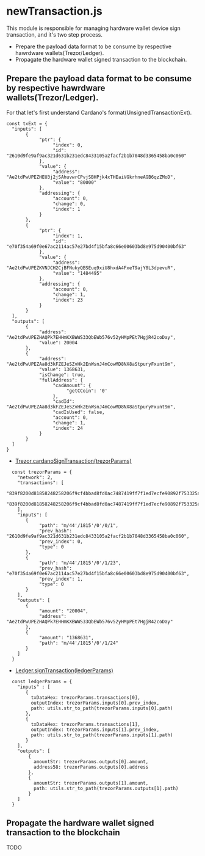 # newTransaction.js
This module is responsible for managing hardware wallet device sign transaction, and it's two step process.
- Prepare the payload data format to be consume by respective hawrdware wallets(Trezor/Ledger).
- Propagate the hardware wallet signed transaction to the blockchain.

## Prepare the payload data format to be consume by respective hawrdware wallets(Trezor/Ledger).
For that let's first understand Cardano's format(UnsignedTransactionExt).
```
const txExt = {
  "inputs": [
       {
            "ptr": {
                 "index": 0,
                 "id": "2610d9fe9af9ac321d631b231edc8433105a2facf2b1b7048d3365458ba0c060"
            },
            "value": {
                 "address": "Ae2tdPwUPEZHEU3j2jSAhuvwrCPvjSBHPjk4xTHEaiVGkrhneAGB6qzZMoD",
                 "value": "80000"
            },
            "addressing": {
                 "account": 0,
                 "change": 0,
                 "index": 1
            }
       },
       {
            "ptr": {
                 "index": 1,
                 "id": "e70f354a69f0e67ac2114ac57e27bd4f15bfa8c66e00603bd8e975d90400bf63"
            },
            "value": {
                 "address": "Ae2tdPwUPEZKVNJCH2CjBFNukyQBSEuq9xiU8hxdA4FxeT9ajY8L3dpevuR",
                 "value": "1484495"
            },
            "addressing": {
                 "account": 0,
                 "change": 1,
                 "index": 23
            }
       }
  ],
  "outputs": [
       {
            "address": "Ae2tdPwUPEZHAQPk7EHHmKXBWWS33QbEWb576v52yHMpPEt7HgjR42coDay",
            "value": 20004
       },
       {
            "address": "Ae2tdPwUPEZAa8d3kFZEJeSZvHk2EnWsnJ4mCowMD8NX8aStpuryFxunt9m",
            "value": 1368631,
            "isChange": true,
            "fullAddress": {
                 "cadAmount": {
                      "getCCoin": '0'
                 },
                 "cadId": "Ae2tdPwUPEZAa8d3kFZEJeSZvHk2EnWsnJ4mCowMD8NX8aStpuryFxunt9m",
                 "cadIsUsed": false,
                 "account": 0,
                 "change": 1,
                 "index": 24
            }
       }
  ]
}
```

- [Trezor.cardanoSignTransaction(trezorParams)](https://github.com/trezor/connect/blob/develop/docs/methods/cardanoSignTransaction.md)
```
  const trezorParams = {
    "network": 2,
    "transactions": [
       "839f8200d81858248258206f9cf4bbad8fd0ac7487419ff7f1ed7ecfe90892f753325aaa74fbee73c227a601ff9f8282d818582183581cccb5b2e6aa52faa4a18e55c7712ee69ddc1bfafebf4c9e9fcb154a1ba0001a59f92a181a000138808282d818582183581c5f616829cd5536ba6b5931bc2aeca6016e6d8dd0a054a2e57650d617a0001a43d762111a001a4022ffa0",
       "839f8200d81858248258206f9cf4bbad8fd0ac7487419ff7f1ed7ecfe90892f753325aaa74fbee73c227a6008200d81858248258202610d9fe9af9ac321d631b231edc8433105a2facf2b1b7048d3365458ba0c06001ff9f8282d818582183581caae0559f67add7d768b91ef3e55f1ce0e400037a11da3cacd1c101b7a0001a6aefab2c19ea608282d818582183581ce35422b874147b84ab476cf799198f29f1f3dacfac6ec3738f92caffa0001aa6d6ed8c1a0016a6cfffa0"
    ],
    "inputs": [
       {
            "path": "m/44'/1815'/0'/0/1",
            "prev_hash": "2610d9fe9af9ac321d631b231edc8433105a2facf2b1b7048d3365458ba0c060",
            "prev_index": 0,
            "type": 0
       },
       {
            "path": "m/44'/1815'/0'/1/23",
            "prev_hash": "e70f354a69f0e67ac2114ac57e27bd4f15bfa8c66e00603bd8e975d90400bf63",
            "prev_index": 1,
            "type": 0
       }
    ],
    "outputs": [
       {
            "amount": "20004",
            "address": "Ae2tdPwUPEZHAQPk7EHHmKXBWWS33QbEWb576v52yHMpPEt7HgjR42coDay"
       },
       {
            "amount": "1368631",
            "path": "m/44'/1815'/0'/1/24"
       }
    ]
  }
```  

- [Ledger.signTransaction(ledgerParams)](https://github.com/vacuumlabs/ledgerjs/blob/1a85a888f7c2a0494b2dda0451e85916b43e7101/packages/hw-app-ada/src/Ada.js#L291)
```
  const ledgerParams = {
    "inputs" : [
       {
         txDataHex: trezorParams.transactions[0],
         outputIndex: trezorParams.inputs[0].prev_index,
         path: utils.str_to_path(trezorParams.inputs[0].path)
       },
       {
         txDataHex: trezorParams.transactions[1],
         outputIndex: trezorParams.inputs[1].prev_index,
         path: utils.str_to_path(trezorParams.inputs[1].path)
       }
    ],
    "outputs": [
        {
          amountStr: trezorParams.outputs[0].amount,
          address58: trezorParams.outputs[0].address
        },
        {
          amountStr: trezorParams.outputs[1].amount,
          path: utils.str_to_path(trezorParams.outputs[1].path)
        }
    ]
  }
```

## Propagate the hardware wallet signed transaction to the blockchain
TODO